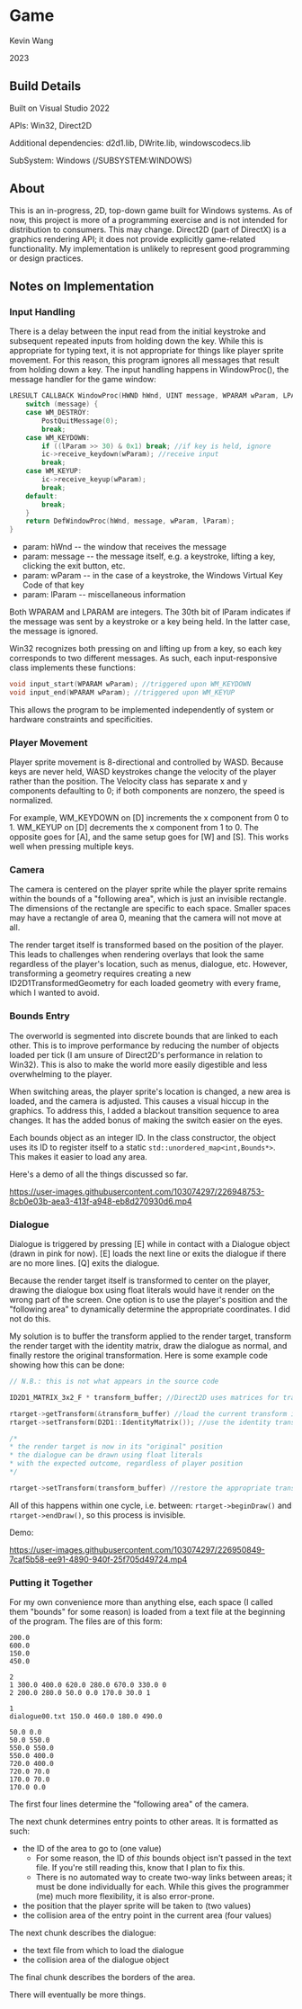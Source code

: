 # Game
Kevin Wang

2023

## Build Details
Built on Visual Studio 2022

APIs: Win32, Direct2D

Additional dependencies: d2d1.lib, DWrite.lib, windowscodecs.lib

SubSystem: Windows (/SUBSYSTEM:WINDOWS)

## About

This is an in-progress, 2D, top-down game built for Windows systems.
As of now, this project is more of a programming exercise and is not intended for distribution to consumers. This may change.
Direct2D (part of DirectX) is a graphics rendering API; it does not provide explicitly game-related functionality.
My implementation is unlikely to represent good programming or design practices.

## Notes on Implementation

### Input Handling

There is a delay between the input read from the initial keystroke and subsequent repeated inputs from holding down the key.
While this is appropriate for typing text, it is not appropriate for things like player sprite movement.
For this reason, this program ignores all messages that result from holding down a key.
The input handling happens in WindowProc(), the message handler for the game window:

```C++
LRESULT CALLBACK WindowProc(HWND hWnd, UINT message, WPARAM wParam, LPARAM lParam) {
	switch (message) {
	case WM_DESTROY:
		PostQuitMessage(0);
		break;
	case WM_KEYDOWN:
		if ((lParam >> 30) & 0x1) break; //if key is held, ignore
		ic->receive_keydown(wParam); //receive input
		break;
	case WM_KEYUP:
		ic->receive_keyup(wParam);
		break;
	default:
		break;
	}
	return DefWindowProc(hWnd, message, wParam, lParam);
}
```
* param: hWnd -- the window that receives the message
* param: message -- the message itself, e.g. a keystroke, lifting a key, clicking the exit button, etc.
* param: wParam -- in the case of a keystroke, the Windows Virtual Key Code of that key
* param: lParam -- miscellaneous information

Both WPARAM and LPARAM are integers. The 30th bit of lParam indicates if the message was sent by a keystroke or a key being held.
In the latter case, the message is ignored.

Win32 recognizes both pressing on and lifting up from a key, so each key corresponds to two different messages.
As such, each input-responsive class implements these functions:

```C++
void input_start(WPARAM wParam); //triggered upon WM_KEYDOWN
void input_end(WPARAM wParam); //triggered upon WM_KEYUP
```
This allows the program to be implemented independently of system or hardware constraints and specificities.

### Player Movement

Player sprite movement is 8-directional and controlled by WASD.
Because keys are never held, WASD keystrokes change the velocity of the player rather than the position.
The Velocity class has separate x and y components defaulting to 0; if both components are nonzero, the speed is normalized.

For example, WM_KEYDOWN on [D] increments the x component from 0 to 1. WM_KEYUP on [D] decrements the x component from 1 to 0.
The opposite goes for [A], and the same setup goes for [W] and [S]. This works well when pressing multiple keys.

### Camera

The camera is centered on the player sprite while the player sprite remains within the bounds of a "following area", which is just an invisible rectangle.
The dimensions of the rectangle are specific to each space.
Smaller spaces may have a rectangle of area 0, meaning that the camera will not move at all.

The render target itself is transformed based on the position of the player.
This leads to challenges when rendering overlays that look the same regardless of the player's location, such as menus, dialogue, etc.
However, transforming a geometry requires creating a new ID2D1TransformedGeometry for each loaded geometry with every frame, which I wanted to avoid. 

### Bounds Entry

The overworld is segmented into discrete bounds that are linked to each other.
This is to improve performance by reducing the number of objects loaded per tick (I am unsure of Direct2D's performance in relation to Win32).
This is also to make the world more easily digestible and less overwhelming to the player.

When switching areas, the player sprite's location is changed, a new area is loaded, and the camera is adjusted. This causes a visual hiccup in the graphics.
To address this, I added a blackout transition sequence to area changes. It has the added bonus of making the switch easier on the eyes.

Each bounds object as an integer ID. In the class constructor, the object uses its ID to register itself to a static ```std::unordered_map<int,Bounds*>```.
This makes it easier to load any area.

Here's a demo of all the things discussed so far.

https://user-images.githubusercontent.com/103074297/226948753-8cb0e03b-aea3-413f-a948-eb8d270930d6.mp4

### Dialogue

Dialogue is triggered by pressing [E] while in contact with a Dialogue object (drawn in pink for now).
[E] loads the next line or exits the dialogue if there are no more lines. [Q] exits the dialogue.

Because the render target itself is transformed to center on the player, drawing the dialogue box using float literals would have it render on the wrong part of the screen.
One option is to use the player's position and the "following area" to dynamically determine the appropriate coordinates. I did not do this.

My solution is to buffer the transform applied to the render target, transform the render target with the identity matrix, draw the dialogue as normal, and finally restore the original transformation. Here is some example code showing how this can be done:

```C++
// N.B.: this is not what appears in the source code

ID2D1_MATRIX_3x2_F * transform_buffer; //Direct2D uses matrices for transforms

rtarget->getTransform(&transform_buffer) //load the current transform into transform_buffer
rtarget->setTransform(D2D1::IdentityMatrix()); //use the identity transform

/*
* the render target is now in its "original" position
* the dialogue can be drawn using float literals
* with the expected outcome, regardless of player position
*/

rtarget->setTransform(transform_buffer) //restore the appropriate transform for the camera position
```

All of this happens within one cycle, i.e. between: ```rtarget->beginDraw()``` and ```rtarget->endDraw()```, so this process is invisible.

Demo:

https://user-images.githubusercontent.com/103074297/226950849-7caf5b58-ee91-4890-940f-25f705d49724.mp4

### Putting it Together

For my own convenience more than anything else, each space (I called them "bounds" for some reason) is loaded from a text file at the beginning of the program.
The files are of this form:

```
200.0
600.0
150.0
450.0

2
1 300.0 400.0 620.0 280.0 670.0 330.0 0
2 200.0 280.0 50.0 0.0 170.0 30.0 1

1
dialogue00.txt 150.0 460.0 180.0 490.0

50.0 0.0
50.0 550.0
550.0 550.0
550.0 400.0
720.0 400.0
720.0 70.0
170.0 70.0
170.0 0.0
```

The first four lines determine the "following area" of the camera.

The next chunk determines entry points to other areas. It is formatted as such:
* the ID of the area to go to (one value)
	* For some reason, the ID of *this* bounds object isn't passed in the text file. If you're still reading this, know that I plan to fix this.
	* There is no automated way to create two-way links between areas; it must be done individually for each. While this gives the programmer (me) much more flexibility, it is also error-prone.
* the position that the player sprite will be taken to (two values)
* the collision area of the entry point in the current area (four values)

The next chunk describes the dialogue:
* the text file from which to load the dialogue
* the collision area of the dialogue object

The final chunk describes the borders of the area.

There will eventually be more things.

